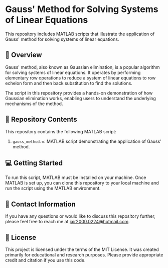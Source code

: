 # Gauss' Method for Solving Systems of Linear Equations

This repository includes MATLAB scripts that illustrate the application of Gauss' method for solving systems of linear equations.

## :scroll: Overview

Gauss' method, also known as Gaussian elimination, is a popular algorithm for solving systems of linear equations. It operates by performing elementary row operations to reduce a system of linear equations to row echelon form and then back substitution to find the solutions.

The script in this repository provides a hands-on demonstration of how Gaussian elimination works, enabling users to understand the underlying mechanisms of the method.

## :file_folder: Repository Contents

This repository contains the following MATLAB script:

1. `gauss_method.m`: MATLAB script demonstrating the application of Gauss' method.

## :computer: Getting Started

To run this script, MATLAB must be installed on your machine. Once MATLAB is set up, you can clone this repository to your local machine and run the script using the MATLAB environment.

## :email: Contact Information

If you have any questions or would like to discuss this repository further, please feel free to reach me at jair2000.0224@hotmail.com.

## :page_with_curl: License

This project is licensed under the terms of the MIT License. It was created primarily for educational and research purposes. Please provide appropriate credit and citation if you use this code.
